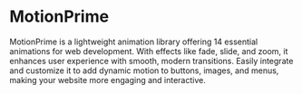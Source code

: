 # MotionPrime
MotionPrime is a lightweight animation library offering 14 essential animations for web development. With effects like fade, slide, and zoom, it enhances user experience with smooth, modern transitions. Easily integrate and customize it to add dynamic motion to buttons, images, and menus, making your website more engaging and interactive.
